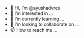 - 👋 Hi, I’m @ayushadvres
- 👀 I’m interested in ...
- 🌱 I’m currently learning ...
- 💞️ I’m looking to collaborate on ...
- 📫 How to reach me ...

<!---
ayushadvres/ayushadvres is a ✨ special ✨ repository because its `README.md` (this file) appears on your GitHub profile.
You can click the Preview link to take a look at your changes.
--->
